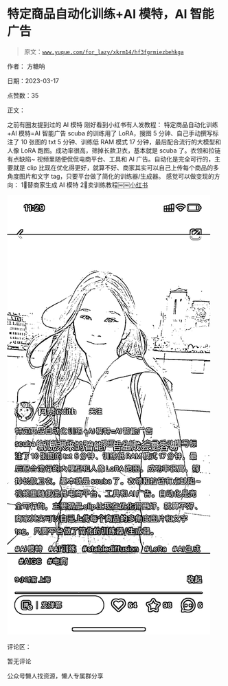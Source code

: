 # 特定商品自动化训练+AI 模特，AI 智能广告

> 原文：[`www.yuque.com/for_lazy/xkrm14/hf3fgrmiezbehkga`](https://www.yuque.com/for_lazy/xkrm14/hf3fgrmiezbehkga)

作者： 方糖呐

日期：2023-03-17

点赞数：35

正文：

之前有圈友提到过的 AI 模特 刚好看到小红书有人发教程： 特定商品自动化训练+AI 模特=AI 智能广告 scuba 的训练用了 LoRA，搜图 5 分钟、自己手动撰写标注了 10 张图的 txt 5 分钟、训练低 RAM 模式 17 分钟，最后配合流行的大模型和人像 LoRA 跑图。成功率很高，筛掉长款卫衣，基本就是 scuba 了。衣领和拉链有点缺陷~ 视频里随便侃侃电商平台、工具和 AI 广告。自动化是完全可行的，主要就是 clip 比现在优化得更好，就算不好、商家其实可以自己上传每个商品的多角度图片和文字 tag，只要平台做了简化的训练器/生成器。 感觉可以做变现的方向： 1⃣️替商家生成 AI 模特 2⃣️卖训练教程￼￼[小红书](http://xhslink.com/LFpsao)

![](img/cbeda78378b55f9cf4d62d7a279498c5.png)

评论区：

暂无评论

公众号懒人找资源，懒人专属群分享

